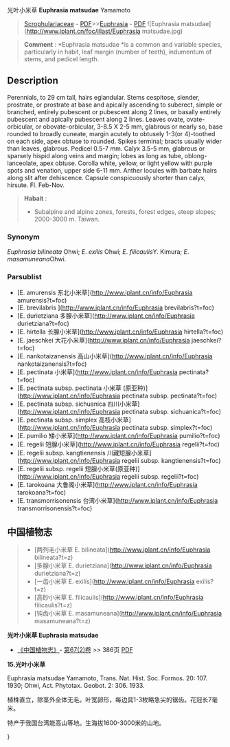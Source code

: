 光叶小米草 **Euphrasia matsudae** Yamamoto

> [Scrophulariaceae](http://www.iplant.cn/info/Scrophulariaceae?t=foc) - [PDF](http://www.iplant.cn/foc/pdf/Scrophulariaceae.pdf)>>[Euphrasia](http://www.iplant.cn/info/Euphrasia?t=foc) - [PDF](http://www.iplant.cn/foc/pdf/Euphrasia.pdf)
![Euphrasia matsudae](http://www.iplant.cn/foc/illast/Euphrasia matsudae.jpg)

> **Comment** : 
> *Euphrasia matsudae *is a common and variable species, particularly in habit, leaf margin (number of teeth), indumentum of stems, and pedicel length.

## Description

Perennials, to 29 cm tall, hairs eglandular. Stems cespitose, slender, prostrate, or prostrate at base and apically ascending to suberect, simple or branched, entirely pubescent or pubescent along 2 lines, or basally entirely pubescent and apically pubescent along 2 lines. Leaves ovate, ovate-orbicular, or obovate-orbicular, 3-8.5 X 2-5 mm, glabrous or nearly so, base rounded to broadly cuneate, margin acutely to obtusely 1-3(or 4)-toothed on each side, apex obtuse to rounded. Spikes terminal; bracts usually wider than leaves, glabrous. Pedicel 0.5-7 mm. Calyx 3.5-5 mm, glabrous or sparsely hispid along veins and margin; lobes as long as tube, oblong-lanceolate, apex obtuse. Corolla white, yellow, or light yellow with purple spots and venation, upper side 6-11 mm. Anther locules with barbate hairs along slit after dehiscence. Capsule conspicuously shorter than calyx, hirsute. Fl. Feb-Nov.

> **Habait** : 
>* Subalpine and alpine zones, forests, forest edges, steep slopes; 2000-3000 m. Taiwan.

### Synonym
*Euphrasia bilineata* Ohwi; *E*. *exilis* Ohwi; *E*. *filicaulis*Y. Kimura; *E*. *masamuneana*Ohwi.

### Parsublist

* [E.  amurensis  东北小米草](http://www.iplant.cn/info/Euphrasia amurensis?t=foc)
* [E.  brevilabris  ](http://www.iplant.cn/info/Euphrasia brevilabris?t=foc)
* [E.  durietziana  多腺小米草](http://www.iplant.cn/info/Euphrasia durietziana?t=foc)
* [E.  hirtella  长腺小米草](http://www.iplant.cn/info/Euphrasia hirtella?t=foc)
* [E.  jaeschkei  大花小米草](http://www.iplant.cn/info/Euphrasia jaeschkei?t=foc)
* [E.  nankotaizanensis  高山小米草](http://www.iplant.cn/info/Euphrasia nankotaizanensis?t=foc)
* [E.  pectinata  小米草](http://www.iplant.cn/info/Euphrasia pectinata?t=foc)
* [E.  pectinata subsp. pectinata  小米草 (原亚种)](http://www.iplant.cn/info/Euphrasia pectinata subsp. pectinata?t=foc)
* [E.  pectinata subsp. sichuanica  四川小米草](http://www.iplant.cn/info/Euphrasia pectinata subsp. sichuanica?t=foc)
* [E.  pectinata subsp. simplex  高枝小米草](http://www.iplant.cn/info/Euphrasia pectinata subsp. simplex?t=foc)
* [E.  pumilio  矮小米草](http://www.iplant.cn/info/Euphrasia pumilio?t=foc)
* [E.  regelii  短腺小米草](http://www.iplant.cn/info/Euphrasia regelii?t=foc)
* [E.  regelii subsp. kangtienensis  川藏短腺小米草](http://www.iplant.cn/info/Euphrasia regelii subsp. kangtienensis?t=foc)
* [E.  regelii subsp. regelii  短腺小米草(原亚种)](http://www.iplant.cn/info/Euphrasia regelii subsp. regelii?t=foc)
* [E.  tarokoana  大鲁阁小米草](http://www.iplant.cn/info/Euphrasia tarokoana?t=foc)
* [E.  transmorrisonensis  台湾小米草](http://www.iplant.cn/info/Euphrasia transmorrisonensis?t=foc)

## 中国植物志

> * [两列毛小米草  E.  bilineata](http://www.iplant.cn/info/Euphrasia bilineata?t=z)
> * [多腺小米草  E.  durietziana](http://www.iplant.cn/info/Euphrasia durietziana?t=z)
> * [一齿小米草  E.  exilis](http://www.iplant.cn/info/Euphrasia exilis?t=z)
> * [高砂小米草  E.  filicaulis](http://www.iplant.cn/info/Euphrasia filicaulis?t=z)
> * [钝齿小米草  E.  masamuneana](http://www.iplant.cn/info/Euphrasia masamuneana?t=z)

**光叶小米草 Euphrasia matsudae**

* [《中国植物志》](http://www.iplant.cn/frps)- [第67(2)卷](http://www.iplant.cn/frps/vol/67(2)) >> 386页 [PDF](http://www.iplant.cn/frps/pdf/67(2)/386a.pdf)

**15.光叶小米草**

Euphrasia matsudae Yamamoto, Trans. Nat. Hist. Soc. Formos. 20: 107. 1930; Ohwi, Act. Phytotax. Geobot. 2: 306. 1933.

植株直立，除茎外全体无毛。叶宽卵形，每边具1-3枚略急尖的锯齿。花冠长7毫米。

特产于我国台湾能高山等地。生海拔1600-3000米的山地。

}